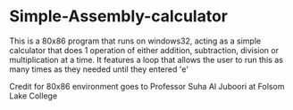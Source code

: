 # Simple-Assembly-calculator
This is a 80x86 program that runs on windows32, acting as a simple calculator that does 1 operation of either addition, subtraction, division or multiplication at a time. It features a loop that allows the user to run this as many times as they needed until they entered 'e'

Credit for 80x86 environment goes to Professor Suha Al Juboori at Folsom Lake College
